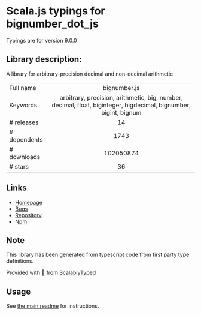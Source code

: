 
# Scala.js typings for bignumber_dot_js

Typings are for version 9.0.0

## Library description:
A library for arbitrary-precision decimal and non-decimal arithmetic

|                    |                 |
| ------------------ | :-------------: |
| Full name          | bignumber.js |
| Keywords           | arbitrary, precision, arithmetic, big, number, decimal, float, biginteger, bigdecimal, bignumber, bigint, bignum |
| # releases         | 14 |
| # dependents       | 1743 |
| # downloads        | 102050874 |
| # stars            | 36 |

## Links
- [Homepage](https://github.com/MikeMcl/bignumber.js#readme)
- [Bugs](https://github.com/MikeMcl/bignumber.js/issues)
- [Repository](https://github.com/MikeMcl/bignumber.js)
- [Npm](https://www.npmjs.com/package/bignumber.js)
    


## Note
This library has been generated from typescript code from first party type definitions.

Provided with :purple_heart: from [ScalablyTyped](https://github.com/oyvindberg/ScalablyTyped)

## Usage
See [the main readme](../../readme.md) for instructions.


